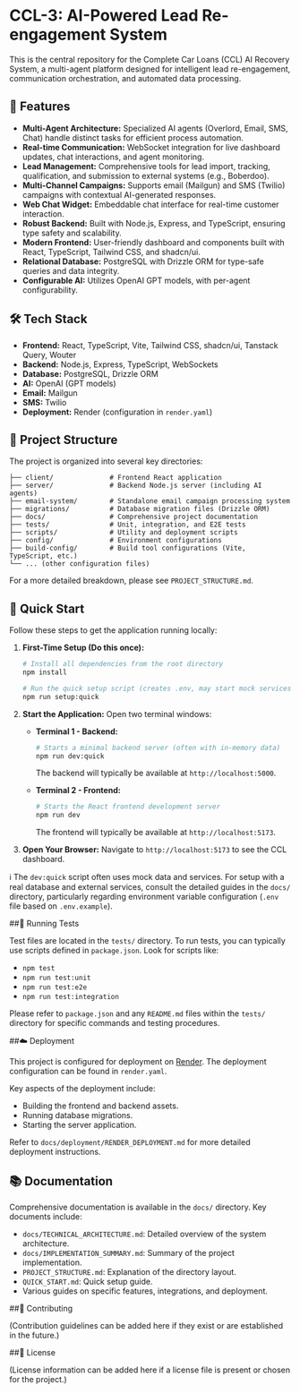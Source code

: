 # CCL-3: AI-Powered Lead Re-engagement System

This is the central repository for the Complete Car Loans (CCL) AI Recovery System, a multi-agent platform designed for intelligent lead re-engagement, communication orchestration, and automated data processing.

## 🌟 Features

*   **Multi-Agent Architecture:** Specialized AI agents (Overlord, Email, SMS, Chat) handle distinct tasks for efficient process automation.
*   **Real-time Communication:** WebSocket integration for live dashboard updates, chat interactions, and agent monitoring.
*   **Lead Management:** Comprehensive tools for lead import, tracking, qualification, and submission to external systems (e.g., Boberdoo).
*   **Multi-Channel Campaigns:** Supports email (Mailgun) and SMS (Twilio) campaigns with contextual AI-generated responses.
*   **Web Chat Widget:** Embeddable chat interface for real-time customer interaction.
*   **Robust Backend:** Built with Node.js, Express, and TypeScript, ensuring type safety and scalability.
*   **Modern Frontend:** User-friendly dashboard and components built with React, TypeScript, Tailwind CSS, and shadcn/ui.
*   **Relational Database:** PostgreSQL with Drizzle ORM for type-safe queries and data integrity.
*   **Configurable AI:** Utilizes OpenAI GPT models, with per-agent configurability.

## 🛠️ Tech Stack

*   **Frontend:** React, TypeScript, Vite, Tailwind CSS, shadcn/ui, Tanstack Query, Wouter
*   **Backend:** Node.js, Express, TypeScript, WebSockets
*   **Database:** PostgreSQL, Drizzle ORM
*   **AI:** OpenAI (GPT models)
*   **Email:** Mailgun
*   **SMS:** Twilio
*   **Deployment:** Render (configuration in `render.yaml`)

## 📂 Project Structure

The project is organized into several key directories:

```
├── client/              # Frontend React application
├── server/              # Backend Node.js server (including AI agents)
├── email-system/        # Standalone email campaign processing system
├── migrations/          # Database migration files (Drizzle ORM)
├── docs/                # Comprehensive project documentation
├── tests/               # Unit, integration, and E2E tests
├── scripts/             # Utility and deployment scripts
├── config/              # Environment configurations
├── build-config/        # Build tool configurations (Vite, TypeScript, etc.)
└── ... (other configuration files)
```

For a more detailed breakdown, please see `PROJECT_STRUCTURE.md`.

## 🚀 Quick Start

Follow these steps to get the application running locally:

1.  **First-Time Setup (Do this once):**
    ```bash
    # Install all dependencies from the root directory
    npm install

    # Run the quick setup script (creates .env, may start mock services)
    npm run setup:quick
    ```

2.  **Start the Application:**
    Open two terminal windows:

    *   **Terminal 1 - Backend:**
        ```bash
        # Starts a minimal backend server (often with in-memory data)
        npm run dev:quick
        ```
        The backend will typically be available at `http://localhost:5000`.

    *   **Terminal 2 - Frontend:**
        ```bash
        # Starts the React frontend development server
        npm run dev
        ```
        The frontend will typically be available at `http://localhost:5173`.

3.  **Open Your Browser:**
    Navigate to `http://localhost:5173` to see the CCL dashboard.

ℹ️ The `dev:quick` script often uses mock data and services. For setup with a real database and external services, consult the detailed guides in the `docs/` directory, particularly regarding environment variable configuration (`.env` file based on `.env.example`).

##🧪 Running Tests

Test files are located in the `tests/` directory. To run tests, you can typically use scripts defined in `package.json`. Look for scripts like:

*   `npm test`
*   `npm run test:unit`
*   `npm run test:e2e`
*   `npm run test:integration`

Please refer to `package.json` and any `README.md` files within the `tests/` directory for specific commands and testing procedures.

##☁️ Deployment

This project is configured for deployment on [Render](https://render.com/). The deployment configuration can be found in `render.yaml`.

Key aspects of the deployment include:
*   Building the frontend and backend assets.
*   Running database migrations.
*   Starting the server application.

Refer to `docs/deployment/RENDER_DEPLOYMENT.md` for more detailed deployment instructions.

## 📚 Documentation

Comprehensive documentation is available in the `docs/` directory. Key documents include:

*   `docs/TECHNICAL_ARCHITECTURE.md`: Detailed overview of the system architecture.
*   `docs/IMPLEMENTATION_SUMMARY.md`: Summary of the project implementation.
*   `PROJECT_STRUCTURE.md`: Explanation of the directory layout.
*   `QUICK_START.md`: Quick setup guide.
*   Various guides on specific features, integrations, and deployment.

##🤝 Contributing

(Contribution guidelines can be added here if they exist or are established in the future.)

##📜 License

(License information can be added here if a license file is present or chosen for the project.)
